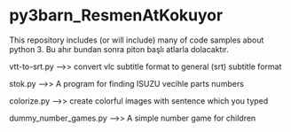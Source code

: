 # py3barn_ResmenAtKokuyor

This repository includes (or will include) many of code samples about python 3.
Bu ahır bundan sonra piton başlı atlarla dolacaktır.

vtt-to-srt.py -->> convert vlc subtitle format to general (srt) subtitle format

stok.py       -->> A program for finding ISUZU vecihle parts numbers

colorize.py   -->> create colorful images with sentence which you typed

dummy_number_games.py -->> A simple number game for children
